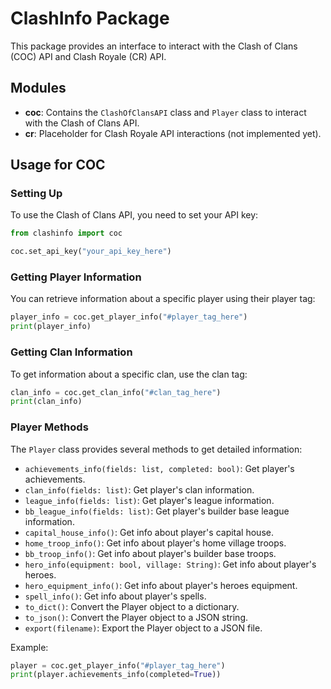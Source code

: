 # ClashInfo Package

This package provides an interface to interact with the Clash of Clans (COC) API and Clash Royale (CR) API.

## Modules

- **coc**: Contains the `ClashOfClansAPI` class and `Player` class to interact with the Clash of Clans API.
- **cr**: Placeholder for Clash Royale API interactions (not implemented yet).

## Usage for COC

### Setting Up

To use the Clash of Clans API, you need to set your API key:

```python
from clashinfo import coc

coc.set_api_key("your_api_key_here")
```

### Getting Player Information

You can retrieve information about a specific player using their player tag:

```python
player_info = coc.get_player_info("#player_tag_here")
print(player_info)
```

### Getting Clan Information

To get information about a specific clan, use the clan tag:

```python
clan_info = coc.get_clan_info("#clan_tag_here")
print(clan_info)
```

### Player Methods

The `Player` class provides several methods to get detailed information:

- `achievements_info(fields: list, completed: bool)`: Get player's achievements.
- `clan_info(fields: list)`: Get player's clan information.
- `league_info(fields: list)`: Get player's league information.
- `bb_league_info(fields: list)`: Get player's builder base league information.
- `capital_house_info()`: Get info about player's capital house.
- `home_troop_info()`: Get info about player's home village troops.
- `bb_troop_info()`: Get info about player's builder base troops.
- `hero_info(equipment: bool, village: String)`: Get info about player's heroes.
- `hero_equipment_info()`: Get info about player's heroes equipment.
- `spell_info()`: Get info about player's spells.
- `to_dict()`: Convert the Player object to a dictionary.
- `to_json()`: Convert the Player object to a JSON string.
- `export(filename)`: Export the Player object to a JSON file.

Example:

```python
player = coc.get_player_info("#player_tag_here")
print(player.achievements_info(completed=True))
```
